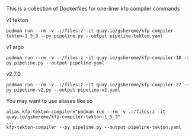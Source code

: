 This is a collection of Dockerfiles for one-liner kfp compiler commands

v1 tekton

    podman run --rm -v .:/files:z -it quay.io/gshereme/kfp-compiler-tekton-1_5_3 --py pipeline.py --output pipeline-tekton.yaml                  

v1 argo

    podman run --rm -v .:/files:z -it quay.io/gshereme/kfp-compiler-18 --py pipeline.py --output pipeline.yaml                  

v2.7.0

    podman run --rm -v .:/files:z -it quay.io/gshereme/kfp-compiler-27 --py pipeline-v2.py --output pipeline-v2.yaml


You may want to use aliases like so

    alias kfp-tekton-compiler="podman run --rm -v .:/files:z -it quay.io/gshereme/kfp-compiler-tekton-1_5_3"
    ...
    kfp-tekton-compiler --py pipeline.py --output pipeline-tekton.yaml                  
